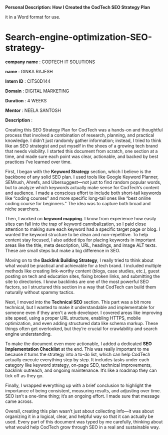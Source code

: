 
**Personal Description: How I Created the CodTech SEO Strategy Plan**

it in a Word format for use.
# Search-engine-optimization-SEO-strategy-

**company name**  : CODTECH IT SOLUTIONS 

**name**          : GINKA RAJESH 

**Intern ID**     : CITS0D144

**Domain**        : DIGITAL MARKETING 

**Duration**      : 4 WEEKS 

**Mentor**        : NEELA SANTOSH 

**Description**   : 

Creating this SEO Strategy Plan for CodTech was a hands-on and thoughtful process that involved a combination of research, planning, and practical knowledge. I didn’t just randomly gather information; instead, I tried to think like an SEO strategist and put myself in the shoes of a growing tech brand that needs visibility. I started this document from scratch, one section at a time, and made sure each point was clear, actionable, and backed by best practices I’ve learned over time.

First, I began with the **Keyword Strategy** section, which I believe is the backbone of any solid SEO plan. I used tools like Google Keyword Planner, SEMrush, Ahrefs, and Ubersuggest—not just to find random popular words, but to analyze which keywords actually make sense for CodTech’s content and audience. I made a conscious effort to include both short-tail keywords like “coding courses” and more specific long-tail ones like “best online coding course for beginners.” The idea was to capture both broad and niche searchers.

Then, I worked on **keyword mapping**. I know from experience how easily sites can fall into the trap of keyword cannibalization, so I paid close attention to making sure each keyword had a specific target page or blog. I wanted the keyword structure to be clean and non-repetitive. To help content stay focused, I also added tips for placing keywords in important areas like the title, meta description, URL, headings, and image ALT texts. These are small steps but make a big difference in SEO.

Moving on to the **Backlink Building Strategy**, I really tried to think about what would be practical and achievable for a tech brand. I included multiple methods like creating link-worthy content (blogs, case studies, etc.), guest posting on tech and education sites, fixing broken links, and submitting the site to directories. I know backlinks are one of the most powerful SEO factors, so I structured this section in a way that CodTech can build them naturally without spammy tactics.

Next, I moved into the **Technical SEO** section. This part was a bit more technical, but I wanted to make it understandable and implementable for someone even if they aren't a web developer. I covered areas like improving site speed, using a proper URL structure, enabling HTTPS, mobile optimization, and even adding structured data like schema markup. These things often get overlooked, but they’re crucial for crawlability and search engine understanding.

To make the document even more actionable, I added a dedicated **SEO Implementation Checklist** at the end. This was really important to me because it turns the strategy into a to-do list, which can help CodTech actually execute everything step by step. It includes tasks under each category like keyword strategy, on-page SEO, technical improvements, backlink outreach, and ongoing maintenance. It’s like a roadmap they can tick off as they go.

Finally, I wrapped everything up with a brief conclusion to highlight the importance of being consistent, measuring results, and adjusting over time. SEO isn’t a one-time thing; it’s an ongoing effort. I made sure that message came across.

Overall, creating this plan wasn’t just about collecting info—it was about organizing it in a logical, clear, and helpful way so that it can actually be used. Every part of this document was typed by me carefully, thinking about what would help CodTech grow through SEO in a real and sustainable way.
